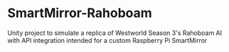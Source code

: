 # SmartMirror-Rahoboam
Unity project to simulate a replica of Westworld Season 3's Rahoboam AI with API integration intended for a custom Raspberry Pi SmartMirror
